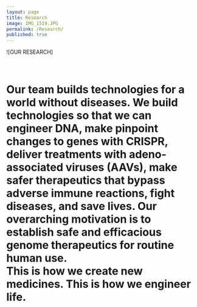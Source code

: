 ```yaml
---
layout: page
title: Research
image: IMG_1519.JPG
permalink: /Research/
published: true
---
```

![OUR RESEARCH]

<h1 font-size= 1.5rem><br><b>Our team builds technologies for a world without diseases. We build technologies so that we can engineer DNA, make pinpoint changes to genes with CRISPR, deliver treatments with adeno-associated viruses (AAVs), make safer therapeutics that bypass adverse immune reactions, fight diseases, and save lives. Our overarching motivation is to establish safe and efficacious genome therapeutics for routine human use.
<br>
This is how we create new medicines. This is how we engineer life.</b></h1>
